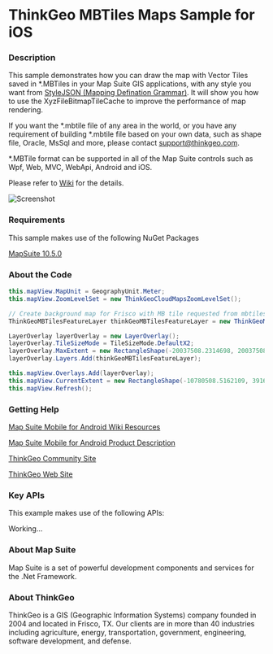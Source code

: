 # ThinkGeo MBTiles Maps Sample for iOS

### Description

This sample demonstrates how you can draw the map with Vector Tiles saved in *.MBTiles in your Map Suite GIS applications, with any style you want from [StyleJSON (Mapping Defination Grammar)](https://wiki.thinkgeo.com/wiki/thinkgeo_stylejson). It will show you how to use the XyzFileBitmapTileCache to improve the performance of map rendering.


If you want the *.mbtile file of any area in the world, or you have any requirement of building *.mbtile file based on your own data, such as shape file, Oracle, MsSql and more, please contact support@thinkgeo.com.


*.MBTile format can be supported in all of the Map Suite controls such as Wpf, Web, MVC, WebApi, Android and iOS.

Please refer to [Wiki](https://wiki.thinkgeo.com/wiki/map_suite_mobile_for_ios) for the details.

![Screenshot](https://github.com/ThinkGeo/ThinkGeoMBTilesMapsSample-ForiOS/blob/master/Screenshot.gif)

### Requirements
This sample makes use of the following NuGet Packages

[MapSuite 10.5.0](https://www.nuget.org/packages?q=ThinkGeo)

### About the Code
```csharp
this.mapView.MapUnit = GeographyUnit.Meter;
this.mapView.ZoomLevelSet = new ThinkGeoCloudMapsZoomLevelSet();

// Create background map for Frisco with MB tile requested from mbtiles Database.  
ThinkGeoMBTilesFeatureLayer thinkGeoMBTilesFeatureLayer = new ThinkGeoMBTilesFeatureLayer("AppData/tiles_Frisco.mbtiles", new Uri("AppData/thinkgeo-world-streets-light.json", UriKind.Relative));

LayerOverlay layerOverlay = new LayerOverlay();
layerOverlay.TileSizeMode = TileSizeMode.DefaultX2;
layerOverlay.MaxExtent = new RectangleShape(-20037508.2314698, 20037508.2314698, 20037508.2314698, -20037508.2314698);
layerOverlay.Layers.Add(thinkGeoMBTilesFeatureLayer);

this.mapView.Overlays.Add(layerOverlay);
this.mapView.CurrentExtent = new RectangleShape(-10780508.5162109, 3916643.16078401, -10775922.2945393, 3914213.89649231);
this.mapView.Refresh();
```
### Getting Help

[Map Suite Mobile for Android Wiki Resources](https://wiki.thinkgeo.com/wiki/map_suite_mobile_for_ios)

[Map Suite Mobile for Android Product Description](https://thinkgeo.com/gis-ui-mobile#platforms)

[ThinkGeo Community Site](http://community.thinkgeo.com/)

[ThinkGeo Web Site](http://www.thinkgeo.com)

### Key APIs
This example makes use of the following APIs:

Working...


### About Map Suite
Map Suite is a set of powerful development components and services for the .Net Framework.

### About ThinkGeo
ThinkGeo is a GIS (Geographic Information Systems) company founded in 2004 and located in Frisco, TX. Our clients are in more than 40 industries including agriculture, energy, transportation, government, engineering, software development, and defense.
